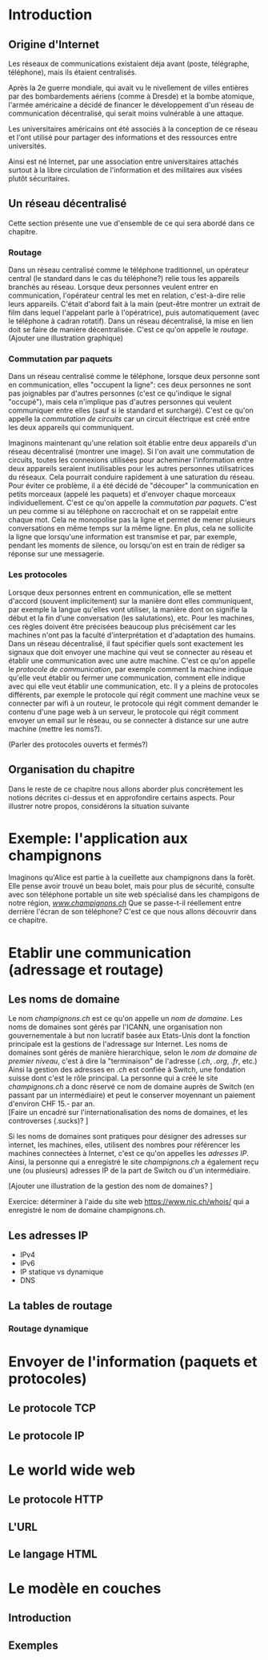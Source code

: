 # Introduction
## Origine d'Internet
Les réseaux de communications existaient déja avant (poste, télégraphe, téléphone), mais ils étaient centralisés. 

Après la 2e guerre mondiale, qui avait vu le nivellement de villes entières par des bombardements aériens (comme à Dresde)
et la bombe atomique, l'armée américaine a décidé de financer le développement d'un réseau de communication décentralisé, qui serait moins vulnérable à une attaque. 

Les universitaires américains ont été associés à la conception de ce réseau et l'ont utilisé pour partager des informations et des ressources entre universités. 

Ainsi est né Internet, par une association entre universitaires attachés surtout à la libre circulation de l'information et des militaires aux visées plutôt sécuritaires. 


## Un réseau décentralisé
Cette section présente une vue d'ensemble de ce qui sera abordé dans ce chapitre.
### Routage
Dans un réseau centralisé comme le téléphone traditionnel, un opérateur central (le standard dans le cas du téléphone?) relie tous les appareils branchés au réseau. Lorsque deux personnes veulent entrer en communication, l'opérateur central les met en relation, c'est-à-dire relie leurs appareils. C'était d'abord fait à la main (peut-être montrer un extrait de film dans lequel l'appelant parle à l'opératrice), puis automatiquement (avec le téléphone à cadran rotatif). Dans un réseau décentralisé, la mise en lien doit se faire de manière décentralisée. C'est ce qu'on appelle le *routage*. (Ajouter une illustration graphique)
### Commutation par paquets
Dans un réseau centralisé comme le téléphone, lorsque deux personne sont en communication, elles "occupent la ligne": ces deux personnes ne sont pas joignables par d'autres personnes (c'est ce qu'indique le signal "occupé"), mais cela n'implique pas d'autres personnes qui veulent communiquer entre elles (sauf si le standard et surchargé). C'est ce qu'on appelle la *commutation de circuits* car un circuit électrique est créé entre les deux appareils qui communiquent. 

Imaginons maintenant qu'une relation soit établie entre deux appareils d'un réseau décentralisé (montrer une image). Si l'on avait une commutation de circuits, toutes les connexions utilisées pour acheminer l'information entre deux appareils seraient inutilisables pour les autres personnes utilisatrices du réseaux. Cela pourrait conduire rapidement à une saturation du réseau. Pour éviter ce problème, il a été décidé de "découper" la communication en petits morceaux (appelé les paquets) et d'envoyer chaque morceaux individuellement. C'est ce qu'on appelle la *commutation par paquets*. C'est un peu comme si au téléphone on raccrochait et on se rappelait entre chaque mot. Cela ne monopolise pas la ligne et permet de mener plusieurs conversations en même temps sur la même ligne. En plus, cela ne sollicite la ligne que lorsqu'une information est transmise et par, par exemple, pendant les moments de silence, ou lorsqu'on est en train de rédiger sa réponse sur une messagerie. 

### Les protocoles
Lorsque deux personnes entrent en communication, elle se mettent d'accord (souvent implicitement) sur la manière dont elles communiquent, par exemple la langue qu'elles vont utiliser, la manière dont on signifie la début et la fin d'une conversation (les salutations), etc. Pour les machines, ces règles doivent être précisées beaucoup plus précisément car les machines n'ont pas la faculté d'interprétation et d'adaptation des humains. Dans un réseau décentralisé, il faut spécifier quels sont exactement les signaux que doit envoyer une machine qui veut se connecter au réseau et établir une communication avec une autre machine. C'est ce qu'on appelle le *protocole de communication*, par exemple comment la machine indique qu'elle veut établir ou fermer une communication, comment elle indique avec qui elle veut établir une communication, etc. Il y a pleins de protocoles différents, par exemple le protocole qui régit comment une machine veux se connecter par wifi à un routeur, le protocole qui régit comment demander le contenu d'une page web à un serveur, le protocole qui régit comment envoyer un email sur le réseau, ou se connecter à distance sur une autre machine (mettre les noms?).

(Parler des protocoles ouverts et fermés?)
## Organisation du chapitre
Dans le reste de ce chapitre nous allons aborder plus concrètement les notions décrites ci-dessus et en approfondire certains aspects. Pour illustrer notre propos,
considérons la situation suivante


# Exemple: l'application aux champignons
Imaginons qu'Alice est partie à la cueillette aux champignons dans la forêt. Elle pense avoir trouvé un beau bolet, mais pour plus de sécurité, consulte avec son téléphone portable un site web spécialisé dans les champigons de notre région, *www.champignons.ch* Que se passe-t-il réellement entre derrière l'écran de son téléphone? C'est ce que nous allons découvrir dans ce chapitre. 

# Etablir une communication (adressage et routage)
## Les noms de domaine
Le nom *champignons.ch* est ce qu'on appelle un *nom de domaine*. Les noms de domaines sont gérés par l'ICANN, une organisation non gouvernementale à but non lucratif
basée aux Etats-Unis dont la fonction principale est la gestions de l'adressage sur Internet. Les noms de domaines sont gérés de manière hierarchique, selon le
*nom de domaine de premier niveau*, c'est à dire la "terminaison" de l'adresse (*.ch*, *.org*, *.fr*, etc.) Ainsi la
gestion des adresses en *.ch* est confiée à Switch, une fondation suisse dont c'est le rôle principal. La personne qui a créé le site *champignons.ch* a donc
réservé ce nom de domaine auprès de Switch (en passant par un intermédiaire) et peut le conserver moyennant un paiement d'environ CHF 15.- par an.     
[Faire un encadré sur l'internationalisation des noms de domaines, et les controverses (.sucks)? ]

Si les noms de domaines sont pratiques pour désigner des adresses sur internet, les machines, elles, utilisent des nombres pour référencer les machines
connectées à Internet, c'est ce qu'on appelles les *adresses IP*. Ainsi, la personne qui a enregistré le site *champignons.ch* a également reçu une (ou plusieurs)
adresses IP de la part de Switch ou d'un intermédiaire. 

[Ajouter une illustration de la gestion des nom de domaines? ]
    
Exercice: déterminer à l'aide du site web https://www.nic.ch/whois/ qui a enregistré le nom de domaine champignons.ch. 

## Les adresses IP
- IPv4
- IPv6
- IP statique vs dynamique
- DNS
## La tables de routage
### Routage dynamique

# Envoyer de l'information (paquets et protocoles)
## Le protocole TCP
## Le protocole IP

# Le world wide web
## Le protocole HTTP
## L'URL
## Le langage HTML

# Le modèle en couches
## Introduction
## Exemples







